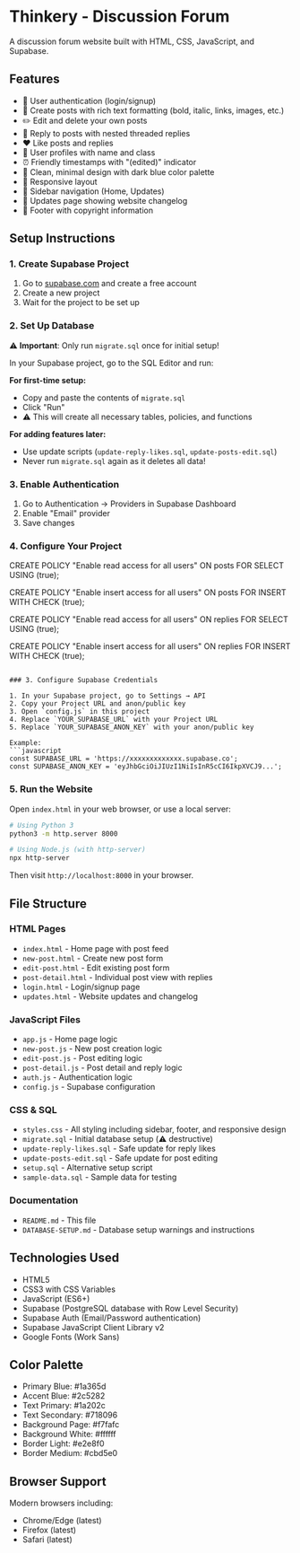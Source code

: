 # Thinkery - Discussion Forum

A discussion forum website built with HTML, CSS, JavaScript, and Supabase.

## Features

- 🔐 User authentication (login/signup)
- 📝 Create posts with rich text formatting (bold, italic, links, images, etc.)
- ✏️ Edit and delete your own posts
- 💬 Reply to posts with nested threaded replies
- ❤️ Like posts and replies
- 👤 User profiles with name and class
- ⏰ Friendly timestamps with "(edited)" indicator
- 🎨 Clean, minimal design with dark blue color palette
- 📱 Responsive layout
- 🧭 Sidebar navigation (Home, Updates)
- 📰 Updates page showing website changelog
- 🦶 Footer with copyright information

## Setup Instructions

### 1. Create Supabase Project

1. Go to [supabase.com](https://supabase.com) and create a free account
2. Create a new project
3. Wait for the project to be set up

### 2. Set Up Database

⚠️ **Important**: Only run `migrate.sql` once for initial setup!

In your Supabase project, go to the SQL Editor and run:

**For first-time setup:**
- Copy and paste the contents of `migrate.sql`
- Click "Run"
- ⚠️ This will create all necessary tables, policies, and functions

**For adding features later:**
- Use update scripts (`update-reply-likes.sql`, `update-posts-edit.sql`)
- Never run `migrate.sql` again as it deletes all data!

### 3. Enable Authentication

1. Go to Authentication → Providers in Supabase Dashboard
2. Enable "Email" provider
3. Save changes

### 4. Configure Your Project
CREATE POLICY "Enable read access for all users" ON posts
    FOR SELECT USING (true);

CREATE POLICY "Enable insert access for all users" ON posts
    FOR INSERT WITH CHECK (true);

CREATE POLICY "Enable read access for all users" ON replies
    FOR SELECT USING (true);

CREATE POLICY "Enable insert access for all users" ON replies
    FOR INSERT WITH CHECK (true);
```

### 3. Configure Supabase Credentials

1. In your Supabase project, go to Settings → API
2. Copy your Project URL and anon/public key
3. Open `config.js` in this project
4. Replace `YOUR_SUPABASE_URL` with your Project URL
5. Replace `YOUR_SUPABASE_ANON_KEY` with your anon/public key

Example:
```javascript
const SUPABASE_URL = 'https://xxxxxxxxxxxxx.supabase.co';
const SUPABASE_ANON_KEY = 'eyJhbGciOiJIUzI1NiIsInR5cCI6IkpXVCJ9...';
```

### 5. Run the Website

Open `index.html` in your web browser, or use a local server:

```bash
# Using Python 3
python3 -m http.server 8000

# Using Node.js (with http-server)
npx http-server
```

Then visit `http://localhost:8000` in your browser.

## File Structure

### HTML Pages
- `index.html` - Home page with post feed
- `new-post.html` - Create new post form
- `edit-post.html` - Edit existing post form
- `post-detail.html` - Individual post view with replies
- `login.html` - Login/signup page
- `updates.html` - Website updates and changelog

### JavaScript Files
- `app.js` - Home page logic
- `new-post.js` - New post creation logic
- `edit-post.js` - Post editing logic
- `post-detail.js` - Post detail and reply logic
- `auth.js` - Authentication logic
- `config.js` - Supabase configuration

### CSS & SQL
- `styles.css` - All styling including sidebar, footer, and responsive design
- `migrate.sql` - Initial database setup (⚠️ destructive)
- `update-reply-likes.sql` - Safe update for reply likes
- `update-posts-edit.sql` - Safe update for post editing
- `setup.sql` - Alternative setup script
- `sample-data.sql` - Sample data for testing

### Documentation
- `README.md` - This file
- `DATABASE-SETUP.md` - Database setup warnings and instructions

## Technologies Used

- HTML5
- CSS3 with CSS Variables
- JavaScript (ES6+)
- Supabase (PostgreSQL database with Row Level Security)
- Supabase Auth (Email/Password authentication)
- Supabase JavaScript Client Library v2
- Google Fonts (Work Sans)

## Color Palette

- Primary Blue: #1a365d
- Accent Blue: #2c5282
- Text Primary: #1a202c
- Text Secondary: #718096
- Background Page: #f7fafc
- Background White: #ffffff
- Border Light: #e2e8f0
- Border Medium: #cbd5e0

## Browser Support

Modern browsers including:
- Chrome/Edge (latest)
- Firefox (latest)
- Safari (latest)
